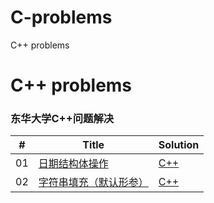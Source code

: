 # C-problems
C++ problems


C++ problems
========

### 东华大学C++问题解决


| # | Title | Solution |
|---| ----- | -------- |
|01|[日期结构体操作]() | [C++](./DateStructure.cpp)
|02|[字符串填充（默认形参）]() | [C++](./StringPadding.cpp)
